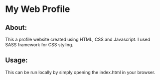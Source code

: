 # My Web Profile
## About:
This a profile website created using HTML, CSS and Javascript.
I used SASS framework for CSS styling.

## Usage:
This can be run locally by simply opening the index.html in your browser.
